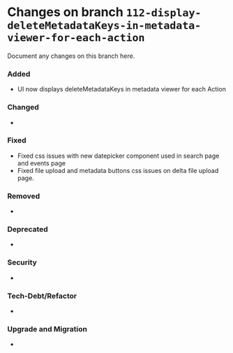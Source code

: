 # Changes on branch `112-display-deleteMetadataKeys-in-metadata-viewer-for-each-action`
Document any changes on this branch here.
### Added
- UI now displays deleteMetadataKeys in metadata viewer for each Action 

### Changed
- 

### Fixed
- Fixed css issues with new datepicker component used in search page and events page
- Fixed file upload and metadata buttons css issues on delta file upload page.

### Removed
- 

### Deprecated
- 

### Security
- 

### Tech-Debt/Refactor
- 

### Upgrade and Migration
- 
